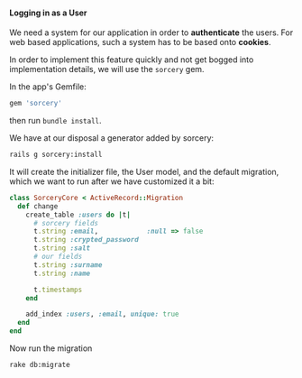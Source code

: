 #### Logging in as a User
We need a system for our application in order to **authenticate** the users. For web based applications, such a system has to be based onto **cookies**.

In order to implement this feature quickly and not get bogged into implementation details, we will use the `sorcery` gem.

In the app's Gemfile:
```ruby
gem 'sorcery'
```
then run `bundle install`.

We have at our disposal a generator added by sorcery:
```sh
rails g sorcery:install
```
It will create the initializer file, the User model, and the default migration, which we want to run after we have customized it a bit:

```ruby
class SorceryCore < ActiveRecord::Migration
  def change
    create_table :users do |t|
      # sorcery fields
      t.string :email,            :null => false
      t.string :crypted_password
      t.string :salt
      # our fields
      t.string :surname
      t.string :name

      t.timestamps
    end

    add_index :users, :email, unique: true
  end
end
```

Now run the migration

```sh
rake db:migrate
```
